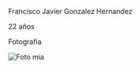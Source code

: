 Francisco Javier Gonzalez Hernandez

22 años

Fotografia

![Foto mia](https://drive.google.com/thumbnail?id=12x2KSu3OPIR3ILyl0zAaa6LffKQb_5Pi)